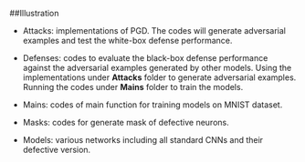 ##Illustration

- Attacks: implementations of PGD. The codes will generate adversarial examples and test the white-box defense performance.

- Defenses: codes to evaluate the black-box defense performance against the adversarial examples generated by other models. Using the implementations under **Attacks** folder to generate adversarial examples. Running the codes under **Mains** folder to train the models.

- Mains: codes of main function for training models on MNIST dataset.

- Masks: codes for generate mask of defective neurons.

- Models: various networks including all standard CNNs and their defective version.

